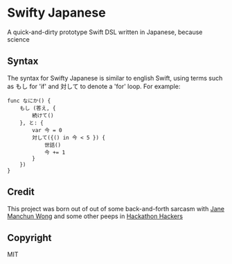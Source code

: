 #  Swifty Japanese
A quick-and-dirty prototype Swift DSL written in Japanese, because science

## Syntax
The syntax for Swifty Japanese is similar to english Swift, using terms such as もし for 'if' and 対して to denote a 'for' loop. For example:
```
func なにか() {
    もし (答え, {
        続けて()
    }, と: {
        var 今 = 0
        対して({() in 今 < 5 }) {
            世話()
            今 += 1
        }
    })
}
```


## Credit
This project was born out of out of some back-and-forth sarcasm with [Jane Manchun Wong](https://github.com/wongmjane) and some other peeps in [Hackathon Hackers](https://www.facebook.com/groups/hackathonhackers/permalink/1771115269610617/)

## Copyright
MIT
